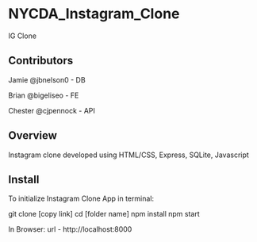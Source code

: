 # NYCDA_Instagram_Clone
IG Clone

## Contributors
Jamie @jbnelson0 - DB

Brian @bigeliseo - FE

Chester @cjpennock - API

## Overview
Instagram clone developed using HTML/CSS, Express, SQLite, Javascript


## Install
To initialize Instagram Clone App in terminal:

git clone [copy link]
cd [folder name]
npm install
npm start

In Browser:
url - http://localhost:8000
